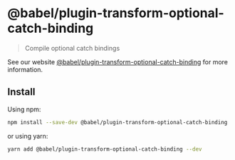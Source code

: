 # @babel/plugin-transform-optional-catch-binding

> Compile optional catch bindings

See our
website [@babel/plugin-transform-optional-catch-binding](https://babeljs.io/docs/babel-plugin-transform-optional-catch-binding)
for more information.

## Install

Using npm:

```sh
npm install --save-dev @babel/plugin-transform-optional-catch-binding
```

or using yarn:

```sh
yarn add @babel/plugin-transform-optional-catch-binding --dev
```
